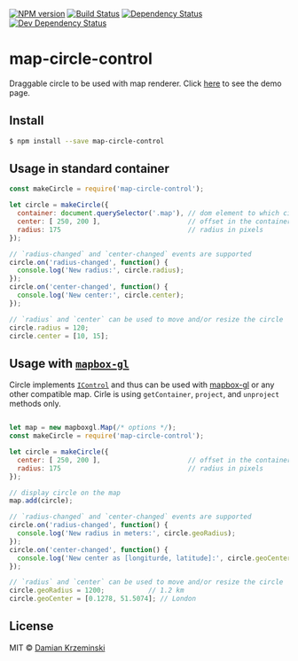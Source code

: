 [![NPM version][npm-image]][npm-url]
[![Build Status][travis-image]][travis-url]
[![Dependency Status][deps-image]][deps-url]
[![Dev Dependency Status][deps-dev-image]][deps-dev-url]

# map-circle-control

Draggable circle to be used with map renderer.
Click [here][demo-page] to see the demo page.

## Install

```sh
$ npm install --save map-circle-control
```

## Usage in standard container

```js
const makeCircle = require('map-circle-control');

let circle = makeCircle({
  container: document.querySelector('.map'), // dom element to which circle will be added
  center: [ 250, 200 ],                      // offset in the container
  radius: 175                                // radius in pixels
});

// `radius-changed` and `center-changed` events are supported
circle.on('radius-changed', function() {
  console.log('New radius:', circle.radius);
});
circle.on('center-changed', function() {
  console.log('New center:', circle.center);
});

// `radius` and `center` can be used to move and/or resize the circle
circle.radius = 120;
circle.center = [10, 15];

```

## Usage with [`mapbox-gl`][mapbox-gl]

Circle implements [`IControl`][mapbox-icontrol] and thus can be used with [mapbox-gl] or any other compatible map.
Cirle is using `getContainer`, `project`, and `unproject` methods only.


```js

let map = new mapboxgl.Map(/* options */);
const makeCircle = require('map-circle-control');

let circle = makeCircle({
  center: [ 250, 200 ],                      // offset in the container
  radius: 175                                // radius in pixels
});

// display circle on the map
map.add(circle);

// `radius-changed` and `center-changed` events are supported
circle.on('radius-changed', function() {
  console.log('New radius in meters:', circle.geoRadius);
});
circle.on('center-changed', function() {
  console.log('New center as [longiturde, latitude]:', circle.geoCenter);
});

// `radius` and `center` can be used to move and/or resize the circle
circle.geoRadius = 1200;           // 1.2 km
circle.geoCenter = [0.1278, 51.5074]; // London

```


## License

MIT © [Damian Krzeminski](https://pirxpilot.me)

[npm-image]: https://img.shields.io/npm/v/map-circle-control.svg
[npm-url]: https://npmjs.org/package/map-circle-control

[travis-url]: https://travis-ci.org/furkot/map-circle-control
[travis-image]: https://img.shields.io/travis/furkot/map-circle-control.svg

[deps-image]: https://img.shields.io/david/furkot/map-circle-control.svg
[deps-url]: https://david-dm.org/furkot/map-circle-control

[deps-dev-image]: https://img.shields.io/david/dev/furkot/map-circle-control.svg
[deps-dev-url]: https://david-dm.org/furkot/map-circle-control?type=dev

[mapbox-icontrol]: https://www.mapbox.com/mapbox-gl-js/api/#icontrol
[mapbox-gl]: https://www.mapbox.com/mapbox-gl-js
[demo-page]: https://furkot.github.io/map-circle-control/
